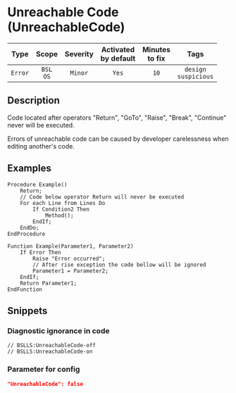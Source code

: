 # Unreachable Code (UnreachableCode)

|   Type    |    Scope    |     Severity     |    Activated<br>by default    |    Minutes<br>to fix    |              Tags              |
|:--------:|:-----------------------------:|:----------------:|:------------------------------:|:-----------------------------------:|:------------------------------:|
| `Error` |         `BSL`<br>`OS`         | `Minor` |              `Yes`              |                `10`                 |    `design`<br>`suspicious`    |

<!-- Блоки выше заполняются автоматически, не трогать -->
## Description

Code located after operators "Return", "GoTo", "Raise", "Break", "Continue" never will be executed.

Errors of unreachable code can be caused by developer carelessness when editing another's code.

## Examples

```bsl
Procedure Example()
    Return;
    // Code below operator Return will never be executed
    For each Line from Lines Do
        If Condition2 Then
            Method();
        EndIf;
    EndDo;
EndProcedure
```

```bsl
Function Example(Parameter1, Parameter2)
    If Error Then
        Raise "Error occurred";
        // After rise exception the code bellow will be ignored
        Parameter1 = Parameter2;
    EndIf; 
    Return Parameter1;
EndFunction
```

## Snippets

<!-- Блоки ниже заполняются автоматически, не трогать -->
### Diagnostic ignorance in code

```bsl
// BSLLS:UnreachableCode-off
// BSLLS:UnreachableCode-on
```

### Parameter for config

```json
"UnreachableCode": false
```
